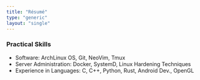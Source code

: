 ```yaml
---
title: "Résumé"
type: "generic"
layout: "single"
---
```


### Practical Skills

* Software: ArchLinux OS, Git, NeoVim, Tmux
* Server Administration: Docker, SystemD, Linux Hardening Techniques
* Experience in Languages: C, C++, Python, Rust, Android Dev., OpenGL
